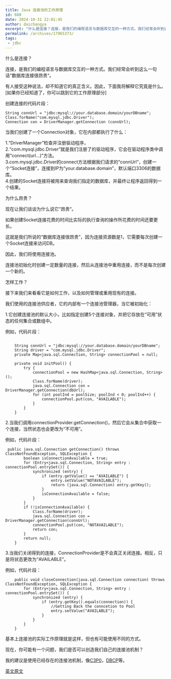 ```yaml
---
title: Java 连接池的工作原理
id: 688
date: 2024-10-31 22:01:45
author: daichangya
excerpt: "什么是连接？连接，是我们的编程语言与数据库交互的一种方式。我们经常会听到这么一句话“数据库连接很昂贵“。有人接受这种说法，却不知道它的真正含义。因此，下面我将解释它究竟是什么。[如果你已经知道了，你可以跳到它的工作原理部分]"
permalink: /archives/17965373/
tags: 
 - jdbc
---
```


 

什么是连接？

连接，是我们的编程语言与数据库交互的一种方式。我们经常会听到这么一句话“数据库连接很昂贵“。

有人接受这种说法，却不知道它的真正含义。因此，下面我将解释它究竟是什么。\[如果你已经知道了，你可以跳到它的工作原理部分\]

创建连接的代码片段：
```
String connUrl = "jdbc:mysql://your.database.domain/yourDBname"; 
Class.forName("com.mysql.jdbc.Driver"); 
Connection con = DriverManager.getConnection (connUrl); 
```
当我们创建了一个Connection对象，它在内部都执行了什么：

1.“DriverManager”检查并注册驱动程序，  
2.“com.mysql.jdbc.Driver”就是我们注册了的驱动程序，它会在驱动程序类中调用“connect(url…)”方法。  
3.com.mysql.jdbc.Driver的connect方法根据我们请求的“connUrl”，创建一个“Socket连接”，连接到IP为“your.database.domain”，默认端口3306的数据库。  
4.创建的Socket连接将被用来查询我们指定的数据库，并最终让程序返回得到一个结果。

为什么昂贵？

现在让我们谈谈为什么说它“昂贵“。

如果创建Socket连接花费的时间比实际的执行查询的操作所花费的时间还要更长。

这就是我们所说的“数据库连接很昂贵”，因为连接资源数是1，它需要每次创建一个Socket连接来访问DB。

因此，我们将使用连接池。

连接池初始化时创建一定数量的连接，然后从连接池中重用连接，而不是每次创建一个新的。

怎样工作？

接下来我们来看看它是如何工作，以及如何管理或重用现有的连接。

我们使用的连接池供应者，它的内部有一个连接池管理器，当它被初始化：

1.它创建连接池的默认大小，比如指定创建5个连接对象，并把它存放在“可用”状态的任何集合或数组中。

例如，代码片段：

```

    String connUrl = "jdbc:mysql://your.database.domain/yourDBname";
    String driver = "com.mysql.jdbc.Driver";
    private Map<java.sql.Connection, String> connectionPool = null;

    private void initPool() {
        try {
            connectionPool = new HashMap<java.sql.Connection, String>();
            Class.forName(driver);
            java.sql.Connection con = DriverManager.getConnection(dbUrl);
            for (int poolInd = poolSize; poolInd < 0; poolInd++) {
                connectionPool.put(con, "AVAILABLE");
            }
        }
    }
```
2.当我们调用connectionProvider.getConnection()，然后它会从集合中获取一个连接，当然状态也会更改为“不可用”。

例如，代码片段：
```
 public java.sql.Connection getConnection() throws ClassNotFoundException, SQLException {
        boolean isConnectionAvailable = true;
        for (Entry<java.sql.Connection, String> entry : connectionPool.entrySet()) {
            synchronized (entry) {
                if (entry.getValue() == "AVAILABLE") {
                    entry.setValue("NOTAVAILABLE");
                    return (java.sql.Connection) entry.getKey();
                }
                isConnectionAvailable = false;
            }
        }
        if (!isConnectionAvailable) {
            Class.forName(driver);
            java.sql.Connection con = DriverManager.getConnection(connUrl);
            connectionPool.put(con, "NOTAVAILABLE");
            return con;
        }
        return null;
    }

```
3.当我们关闭得到的连接，ConnectionProvider是不会真正关闭连接。相反，只是将状态更改为“AVAILABLE”。

例如，代码片段：  
```
    public void closeConnection(java.sql.Connection connection) throws ClassNotFoundException, SQLException {
        for (Entry<java.sql.Connection, String> entry : connectionPool.entrySet()) {
            synchronized (entry) {
                if (entry.getKey().equals(connection)) {
                    //Getting Back the conncetion to Pool 
                    entry.setValue("AVAILABLE");
                }
            }
        }
    } 
```
基本上连接池的实际工作原理就是这样，但也有可能使用不同的方式。

现在，你可能有一个问题，我们是否可以创造我们自己的连接池机制？  
   
我的建议是使用已经存在的连接池机制，像[C3P0](http://www.oschina.net/p/c3p0)，[DBCP](http://www.oschina.net/p/dbcp)等。

  
[英文原文](http://kkarthikeyanblog.wordpress.com/2012/09/24/connection-pooling-what-why-how/) 